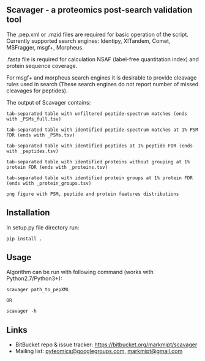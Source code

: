 Scavager - a proteomics post-search validation tool
---------------------------------------------------------------

The .pep.xml or .mzid files are required for basic operation of the script. Currently supported search engines:
Identipy, X!Tandem, Comet, MSFragger, msgf+, Morpheus.

.fasta file is required for calculation NSAF (label-free quantitation index) and protein sequence coverage.

For msgf+ and morpheus search engines it is desirable to provide cleavage rules used in search (These search engines do not report number of missed cleavages for peptides).

The output of Scavager contains:


    tab-separated table with unfiltered peptide-spectrum matches (ends with _PSMs_full.tsv)

    tab-separated table with identified peptide-spectrum matches at 1% PSM FDR (ends with _PSMs.tsv)

    tab-separated table with identified peptides at 1% peptide FDR (ends with _peptides.tsv)

    tab-separated table with identified proteins without grouping at 1% protein FDR (ends with _proteins.tsv)

    tab-separated table with identified protein groups at 1% protein FDR (ends with _protein_groups.tsv)

    png figure with PSM, peptide and protein features distributions

Installation
-----
In setup.py file directory run:

    pip install .


Usage
-----
Algorithm can be run with following command (works with Python2.7/Python3+):

    scavager path_to_pepXML

    OR

    scavager -h

Links
-----

- BitBucket repo & issue tracker: https://bitbucket.org/markmipt/scavager
- Mailing list: pyteomics@googlegroups.com, markmipt@gmail.com